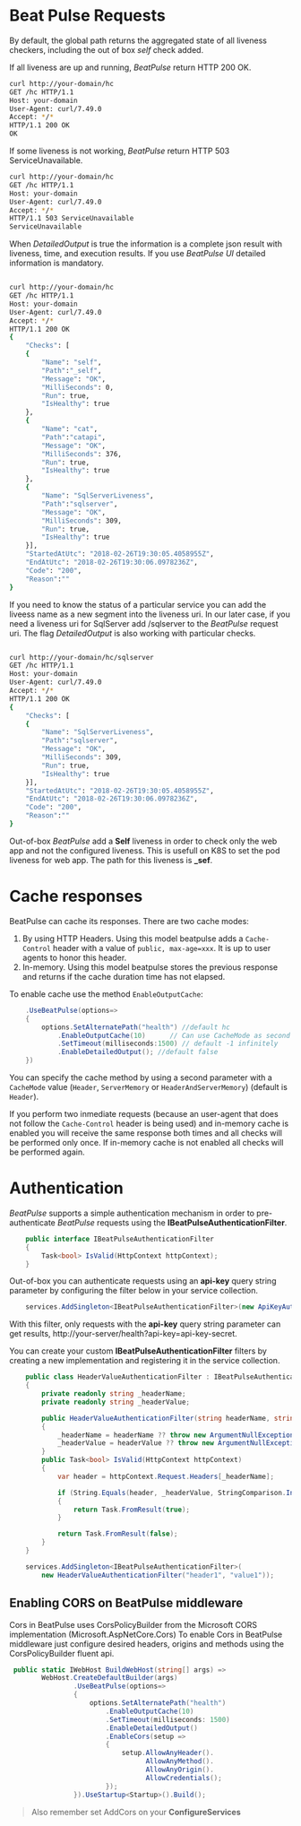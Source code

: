 # Beat Pulse Requests

By default, the global path returns the aggregated state of all liveness checkers, including the out of box *self* check added. 

If all liveness are up and running, *BeatPulse* return HTTP 200 OK.

``` bash
curl http://your-domain/hc 
GET /hc HTTP/1.1
Host: your-domain
User-Agent: curl/7.49.0
Accept: */*
HTTP/1.1 200 OK
OK
```

If some liveness is not working, *BeatPulse* return HTTP 503 ServiceUnavailable.

``` bash
curl http://your-domain/hc 
GET /hc HTTP/1.1
Host: your-domain
User-Agent: curl/7.49.0
Accept: */*
HTTP/1.1 503 ServiceUnavailable
ServiceUnavailable
```

When *DetailedOutput* is true the information is a complete json result with liveness, time, and execution results. If you use *BeatPulse UI* detailed information is mandatory.

``` bash

curl http://your-domain/hc
GET /hc HTTP/1.1
Host: your-domain
User-Agent: curl/7.49.0
Accept: */*
HTTP/1.1 200 OK
{
    "Checks": [
    {
        "Name": "self",
        "Path":"_self",
        "Message": "OK",
        "MilliSeconds": 0,
        "Run": true,
        "IsHealthy": true
    },
    {
        "Name": "cat",
        "Path":"catapi",
        "Message": "OK",
        "MilliSeconds": 376,
        "Run": true,
        "IsHealthy": true
    },
    {
        "Name": "SqlServerLiveness",
        "Path":"sqlserver",
        "Message": "OK",
        "MilliSeconds": 309,
        "Run": true,
        "IsHealthy": true
    }],
    "StartedAtUtc": "2018-02-26T19:30:05.4058955Z",
    "EndAtUtc": "2018-02-26T19:30:06.0978236Z",
    "Code": "200",
    "Reason":""
}
```

If you need to know the status of a particular service you can add the liveess name as a new segment into the liveness uri. In our later case, if you need a liveness uri for SqlServer  add /sqlserver to the *BeatPulse* request uri. The flag *DetailedOutput* is also working with particular checks.

``` bash

curl http://your-domain/hc/sqlserver
GET /hc HTTP/1.1
Host: your-domain
User-Agent: curl/7.49.0
Accept: */*
HTTP/1.1 200 OK
{
    "Checks": [
    {
        "Name": "SqlServerLiveness",
        "Path":"sqlserver",
        "Message": "OK",
        "MilliSeconds": 309,
        "Run": true,
        "IsHealthy": true
    }],
    "StartedAtUtc": "2018-02-26T19:30:05.4058955Z",
    "EndAtUtc": "2018-02-26T19:30:06.0978236Z",
    "Code": "200",
    "Reason":""
}
```
 
Out-of-box *BeatPulse* add a **Self** liveness in order to check only the web app and not the configured liveness. This is usefull on K8S to set the pod liveness for web app. The path for this liveness is **_sef**.

# Cache responses

BeatPulse can cache its responses. There are two cache modes:

1. By using HTTP Headers. Using this model beatpulse adds a `Cache-Control` header with a value of  `public, max-age=xxx`. It is up to user agents to honor this header.
2. In-memory. Using this model beatpulse stores the previous response and returns if the cache duration time has not elapsed.

To enable cache use the method `EnableOutputCache`:

``` csharp
    .UseBeatPulse(options=>
    {
        options.SetAlternatePath("health") //default hc
            .EnableOutputCache(10)      // Can use CacheMode as second parameter
            .SetTimeout(milliseconds:1500) // default -1 infinitely
            .EnableDetailedOutput(); //default false
    })
```

You can specify the cache method by using a second parameter with a `CacheMode` value (`Header`, `ServerMemory` or `HeaderAndServerMemory`) (default is `Header`).

If you perform two inmediate requests (because an user-agent that does not follow the `Cache-Control` header is being used) and in-memory cache is enabled you will receive the same response both times and all checks will be performed only once. If in-memory cache is not enabled all checks will be performed again.

# Authentication

*BeatPulse* supports a simple authentication mechanism in order to pre-authenticate *BeatPulse* requests using the **IBeatPulseAuthenticationFilter**.

```csharp
    public interface IBeatPulseAuthenticationFilter
    {
        Task<bool> IsValid(HttpContext httpContext);
    }
```

Out-of-box you can authenticate requests using an **api-key** query string parameter by configuring the filter below in your service collection.

```csharp
    services.AddSingleton<IBeatPulseAuthenticationFilter>(new ApiKeyAuthenticationFilter("api-key-secret"));
```

With this filter, only requests with the **api-key** query string parameter can get results, http://your-server/health?api-key=api-key-secret.

You can create your custom **IBeatPulseAuthenticationFilter** filters by creating a new implementation and registering it in the service collection.

```csharp
    public class HeaderValueAuthenticationFilter : IBeatPulseAuthenticationFilter
    {
        private readonly string _headerName;
        private readonly string _headerValue;

        public HeaderValueAuthenticationFilter(string headerName, string headerValue)
        {
            _headerName = headerName ?? throw new ArgumentNullException(nameof(headerName));
            _headerValue = headerValue ?? throw new ArgumentNullException(nameof(headerValue));
        }
        public Task<bool> IsValid(HttpContext httpContext)
        {
            var header = httpContext.Request.Headers[_headerName];

            if (String.Equals(header, _headerValue, StringComparison.InvariantCultureIgnoreCase))
            {
                return Task.FromResult(true);
            }

            return Task.FromResult(false);
        }
    }
```

```csharp
    services.AddSingleton<IBeatPulseAuthenticationFilter>(
        new HeaderValueAuthenticationFilter("header1", "value1"));
```

## Enabling CORS on BeatPulse middleware

Cors in BeatPulse uses CorsPolicyBuilder from the Microsoft CORS implementation (Microsoft.AspNetCore.Cors)
To enable Cors in BeatPulse middleware just configure desired headers, origins and methods using the CorsPolicyBuilder fluent api.


``` csharp
 public static IWebHost BuildWebHost(string[] args) =>
        WebHost.CreateDefaultBuilder(args)
                .UseBeatPulse(options=>
                {
                    options.SetAlternatePath("health") 
                        .EnableOutputCache(10)    
                        .SetTimeout(milliseconds: 1500)
                        .EnableDetailedOutput()
                        .EnableCors(setup =>
                        {                            
                            setup.AllowAnyHeader().
                                  AllowAnyMethod().
                                  AllowAnyOrigin().
                                  AllowCredentials();
                        });
                }).UseStartup<Startup>().Build();
```

> Also remember set AddCors on your **ConfigureServices**
